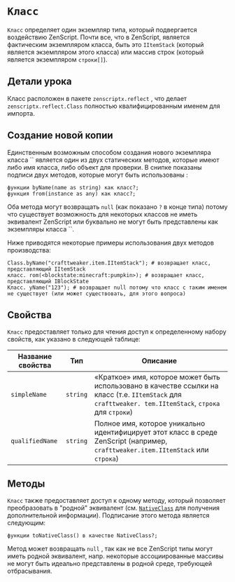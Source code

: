 # `Класс`

`Класс` определяет один экземпляр типа, который подвергается воздействию ZenScript. Почти все, что в ZenScript, является фактическим экземпляром класса, быть это `IItemStack` (который является экземпляром этого класса) или массив строк (который является экземпляром `строки[]`).

## Детали урока
Класс расположен в пакете `zenscriptx.reflect` , что делает `zenscriptx.reflect.Class` полностью квалифицированным именем для импорта.

## Создание новой копии
Единственным возможным способом создания нового экземпляра класса `` является один из двух статических методов, которые имеют либо имя класса, либо объект для проверки. В снипке показаны подписи двух методов, которые могут быть использованы :

```zenscript
функции byName(name as string) как класс?;
функция from(instance as any) как класс?;
```

Оба метода могут возвращать `null` (как показано `?` в конце типа) потому что существует возможность для некоторых классов не иметь эквивалент ZenScript или буквально не могут быть представлены как экземпляры класса ``.

Ниже приводятся некоторые примеры использования двух методов производства:

```zenscript
Class.byName("crafttweaker.item.IItemStack"); # возвращает класс, представляющий IItemStack
класс. rom(<blockstate:minecraft:pumpkin>); # возвращает класс, представляющий IBlockState
Класс. yName("123"); # возвращает null потому что класс с таким именем не существует (или может существовать, для этого вопроса)
```

## Свойства
`Класс` предоставляет только для чтения доступ к определенному набору свойств, как указано в следующей таблице:

| Название свойства | Тип      | Описание                                                                                                                                                |
| ----------------- | -------- | ------------------------------------------------------------------------------------------------------------------------------------------------------- |
| `simpleName`      | `string` | «Краткое» имя, которое может быть использовано в качестве ссылки на класс (т.е. `IItemStack` для `crafttweaker. tem.IItemStack`, `строка` для `строки`) |
| `qualifiedName`   | `string` | Полное имя, которое уникально идентифицирует этот класс в среде ZenScript (например, `crafttweaker.item.IItemStack` или `строка`)                       |

## Методы
`Класс` также предоставляет доступ к одному методу, который позволяет преобразовать в "родной" эквивалент (см. [`NativeClass`](/Mods/Boson/Reflection/NativeClass/) для получения дополнительной информации). Подписание этого метода является следующим:

```zenscript
функции toNativeClass() в качестве NativeClass?;
```

Метод может возвращать `null` , так как не все ZenScript типы могут иметь родной эквивалент, напр. некоторые ассоциированные массивы не могут быть идеально представлены в родной среде, требующей отбрасывания.
